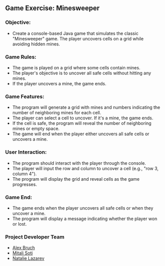 ## Game Exercise: Minesweeper

### Objective:

- Create a console-based Java game that simulates the classic "Minesweeper" game. The player uncovers cells on a grid
  while avoiding hidden mines.

### Game Rules:

- The game is played on a grid where some cells contain mines.
- The player's objective is to uncover all safe cells without hitting any mines.
- If the player uncovers a mine, the game ends.

### Game Features:

- The program will generate a grid with mines and numbers indicating the number of neighboring mines for each cell.
- The player can select a cell to uncover. If it's a mine, the game ends.
- If the cell is safe, the program will reveal the number of neighboring mines or empty space.
- The game will end when the player either uncovers all safe cells or uncovers a mine.

### User Interaction:

- The program should interact with the player through the console.
- The player will input the row and column to uncover a cell (e.g., "row 3, column 4").
- The program will display the grid and reveal cells as the game progresses.

### Game End:

- The game ends when the player uncovers all safe cells or when they uncover a mine.
- The program will display a message indicating whether the player won or lost.

### Project Developer Team

- [Alex Bruch](https://github.com/bruch-alex)
- [Mitali Soti](https://github.com/mitalisoti)
- [Natalie Lazarev](https://github.com/nat-laz)